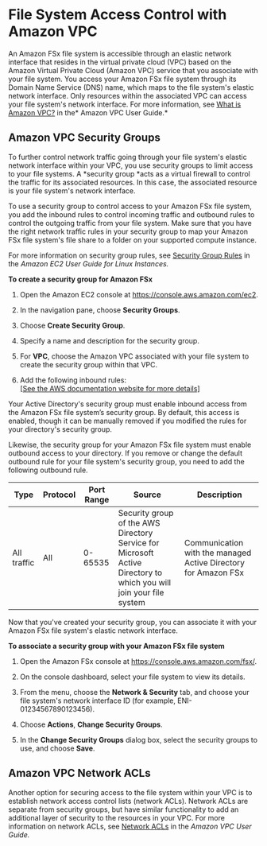 # File System Access Control with Amazon VPC<a name="limit-access-security-groups"></a>

An Amazon FSx file system is accessible through an elastic network interface that resides in the virtual private cloud \(VPC\) based on the Amazon Virtual Private Cloud \(Amazon VPC\) service that you associate with your file system\. You access your Amazon FSx file system through its Domain Name Service \(DNS\) name, which maps to the file system's elastic network interface\. Only resources within the associated VPC can access your file system's network interface\. For more information, see [What is Amazon VPC?](https://docs.aws.amazon.com/vpc/latest/userguide/what-is-amazon-vpc.html) in the* Amazon VPC User Guide\.*

## Amazon VPC Security Groups<a name="fsx-vpc-security-groups"></a>

To further control network traffic going through your file system's elastic network interface within your VPC, you use security groups to limit access to your file systems\. A *security group *acts as a virtual firewall to control the traffic for its associated resources\. In this case, the associated resource is your file system's network interface\.

To use a security group to control access to your Amazon FSx file system, you add the inbound rules to control incoming traffic and outbound rules to control the outgoing traffic from your file system\. Make sure that you have the right network traffic rules in your security group to map your Amazon FSx file system's file share to a folder on your supported compute instance\.

For more information on security group rules, see [Security Group Rules](https://docs.aws.amazon.com/AWSEC2/latest/UserGuide/using-network-security.html#security-group-rules) in the *Amazon EC2 User Guide for Linux Instances\.*

**To create a security group for Amazon FSx**

1. Open the Amazon EC2 console at [https://console\.aws\.amazon\.com/ec2](https://console.aws.amazon.com/ec2)\.

1. In the navigation pane, choose **Security Groups**\.

1. Choose **Create Security Group**\.

1. Specify a name and description for the security group\.

1. For **VPC**, choose the Amazon VPC associated with your file system to create the security group within that VPC\.

1. Add the following inbound rules:    
[\[See the AWS documentation website for more details\]](http://docs.aws.amazon.com/fsx/latest/WindowsGuide/limit-access-security-groups.html)

Your Active Directory's security group must enable inbound access from the Amazon FSx file system’s security group\. By default, this access is enabled, though it can be manually removed if you modified the rules for your directory's security group\.

Likewise, the security group for your Amazon FSx file system must enable outbound access to your directory\. If you remove or change the default outbound rule for your file system's security group, you need to add the following outbound rule\.


| Type | Protocol | Port Range | Source | Description | 
| --- | --- | --- | --- | --- | 
| All traffic | All | 0\-65535 | Security group of the AWS Directory Service for Microsoft Active Directory to which you will join your file system | Communication with the managed Active Directory for Amazon FSx | 

Now that you've created your security group, you can associate it with your Amazon FSx file system's elastic network interface\.

**To associate a security group with your Amazon FSx file system**

1. Open the Amazon FSx console at [https://console\.aws\.amazon\.com/fsx/](https://console.aws.amazon.com/fsx/)\.

1. On the console dashboard, select your file system to view its details\.

1. From the menu, choose the **Network & Security** tab, and choose your file system's network interface ID \(for example, ENI\-01234567890123456\)\.

1. Choose **Actions**, **Change Security Groups**\.

1. In the **Change Security Groups** dialog box, select the security groups to use, and choose **Save**\.

## Amazon VPC Network ACLs<a name="limit-access-acl"></a>

Another option for securing access to the file system within your VPC is to establish network access control lists \(network ACLs\)\. Network ACLs are separate from security groups, but have similar functionality to add an additional layer of security to the resources in your VPC\. For more information on network ACLs, see [Network ACLs](https://docs.aws.amazon.com/vpc/latest/userguide/VPC_ACLs.html) in the *Amazon VPC User Guide\.*